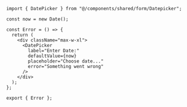 ﻿```tsx
import { DatePicker } from "@/components/shared/form/Datepicker";

const now = new Date();

const Error = () => {
  return (
    <div className="max-w-xl">
      <DatePicker
        label="Enter Date:"
        defaultValue={now}
        placeholder="Choose date..."
        error="Something went wrong"
      />
    </div>
  );
};

export { Error };

```
